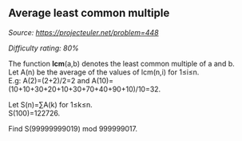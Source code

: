 Average least common multiple
-----------------------------

*Source: https://projecteuler.net/problem=448*


*Difficulty rating: 80%*

The function **lcm**(a,b) denotes the least common multiple of a and b.\
 Let A(n) be the average of the values of lcm(n,i) for 1≤i≤n.\
 E.g: A(2)=(2+2)/2=2 and A(10)=(10+10+30+20+10+30+70+40+90+10)/10=32.

Let S(n)=∑A(k) for 1≤k≤n.\
 S(100)=122726.

Find S(99999999019) mod 999999017.
